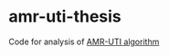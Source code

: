 # amr-uti-thesis

Code for analysis of [AMR-UTI algorithm](https://stm.sciencemag.org/content/12/568/eaay5067)
